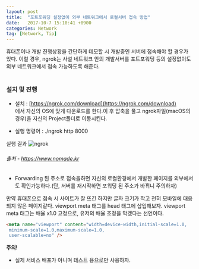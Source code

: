 ```yaml
---
layout: post
title:  "포트포워딩 설정없이 외부 네트워크에서 로컬서버 접속 방법"
date:   2017-10-7 15:10:41 +0900
categories: Network
tag: [Network, Tip]
---
```


휴대폰이나 개발 진행상황을 간단하게 데모할 시 개발중인 서버에 접속해야 할 경우가 있다. 이럴 경우,
ngrok는 사설 네트워크 안의 개발서버를 포트포워딩 등의 설정없이도 외부 네트워크에서 접속 가능하도록 해준다.<br><br>

### 설치 및 진행

- 설치 : [https://ngrok.com/download](https://ngrok.com/download)<br>
에서 자신의 OS에 맞게 다운로드를 한다.이 후 압축을 풀고 ngrok파일(macOS의 경우)을 자신의 Project폴더로 이동시킨다.

- 실행 명령어 : ./ngrok http 8000

실행 결과
![ngrok](../../../../assets/media/images/ngrok/ngrok00.png)
###### 출처 - https://www.nomade.kr

- Forwarding 된 주소로 접속을하면 자신의 로컬환경에서 개발한 페이지를 외부에서도 확인가능하다.(단, 서버를 재시작하면 포워딩 된 주소가 바뀌니 주의하자)

만약 휴대폰으로 접속 시 사이트가 잘 뜨긴 하지만 글자 크기가 작고 전혀 모바일에 대응되지 않은 페이지같다. viewport meta 태그를 head 태그에 삽입해보자. viewport meta 태그는 배율 x1.0 고정으로, 유저의 배율 조정을 막겠다는 선언이다.

```html
<meta name="viewport" content="width=device-width,initial-scale=1.0,
 minimum-scale=1.0,maximum-scale=1.0,
 user-scalable=no" />
```

**주의!**

- 실제 서비스 배포가 아니며 테스트 용으로만 사용하자.
